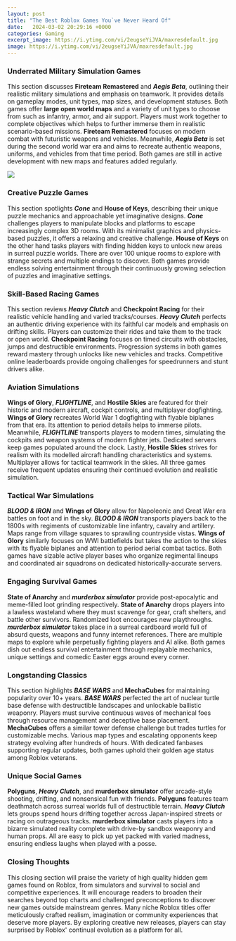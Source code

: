 ```yaml
---
layout: post
title: "The Best Roblox Games You`ve Never Heard Of"
date:   2024-03-02 20:29:16 +0000
categories: Gaming
excerpt_image: https://i.ytimg.com/vi/2eugseYiJVA/maxresdefault.jpg
image: https://i.ytimg.com/vi/2eugseYiJVA/maxresdefault.jpg
---
```


### Underrated Military Simulation Games
This section discusses **Fireteam Remastered** and **_Aegis Beta_**, outlining their realistic military simulations and emphasis on teamwork. It provides details on gameplay modes, unit types, map sizes, and development statuses. Both games offer **large open world maps** and a variety of unit types to choose from such as infantry, armor, and air support. Players must work together to complete objectives which helps to further immerse them in realistic scenario-based missions. **Fireteam Remastered** focuses on modern combat with futuristic weapons and vehicles. Meanwhile, **_Aegis Beta_** is set during the second world war era and aims to recreate authentic weapons, uniforms, and vehicles from that time period. Both games are still in active development with new maps and features added regularly.

![](https://i.ytimg.com/vi/2eugseYiJVA/maxresdefault.jpg)
### Creative Puzzle Games
This section spotlights **_Cone_** and **House of Keys**, describing their unique puzzle mechanics and approachable yet imaginative designs. **_Cone_** challenges players to manipulate blocks and platforms to escape increasingly complex 3D rooms. With its minimalist graphics and physics-based puzzles, it offers a relaxing and creative challenge. **House of Keys** on the other hand tasks players with finding hidden keys to unlock new areas in surreal puzzle worlds. There are over 100 unique rooms to explore with strange secrets and multiple endings to discover. Both games provide endless solving entertainment through their continuously growing selection of puzzles and imaginative settings.
### Skill-Based Racing Games  
This section reviews **_Heavy Clutch_** and **Checkpoint Racing** for their realistic vehicle handling and varied tracks/courses. **_Heavy Clutch_** perfects an authentic driving experience with its faithful car models and emphasis on drifting skills. Players can customize their rides and take them to the track or open world. **Checkpoint Racing** focuses on timed circuits with obstacles, jumps and destructible environments. Progression systems in both games reward mastery through unlocks like new vehicles and tracks. Competitive online leaderboards provide ongoing challenges for speedrunners and stunt drivers alike.
### Aviation Simulations
**Wings of Glory**, **_FLIGHTLINE_**, and **Hostile Skies** are featured for their historic and modern aircraft, cockpit controls, and multiplayer dogfighting. **Wings of Glory** recreates World War 1 dogfighting with flyable biplanes from that era. Its attention to period details helps to immerse pilots. Meanwhile, **_FLIGHTLINE_** transports players to modern times, simulating the cockpits and weapon systems of modern fighter jets. Dedicated servers keep games populated around the clock. Lastly, **Hostile Skies** strives for realism with its modelled aircraft handling characteristics and systems. Multiplayer allows for tactical teamwork in the skies. All three games receive frequent updates ensuring their continued evolution and realistic simulation.
### Tactical War Simulations
**_BLOOD & IRON_** and **Wings of Glory** allow for Napoleonic and Great War era battles on foot and in the sky. **_BLOOD & IRON_** transports players back to the 1800s with regiments of customizable line infantry, cavalry and artillery. Maps range from village squares to sprawling countryside vistas. **Wings of Glory** similarly focuses on WWI battlefields but takes the action to the skies with its flyable biplanes and attention to period aerial combat tactics. Both games have sizable active player bases who organize regimental lineups and coordinated air squadrons on dedicated historically-accurate servers. 
### Engaging Survival Games
**State of Anarchy** and **_murderbox simulator_** provide post-apocalytic and meme-filled loot grinding respectively. **State of Anarchy** drops players into a lawless wasteland where they must scavenge for gear, craft shelters, and battle other survivors. Randomized loot encourages new playthroughs. **_murderbox simulator_** takes place in a surreal cardboard world full of absurd quests, weapons and funny internet references. There are multiple maps to explore while perpetually fighting players and AI alike. Both games dish out endless survival entertainment through replayable mechanics, unique settings and comedic Easter eggs around every corner.
### Longstanding Classics
This section highlights **_BASE WARS_** and **MechaCubes** for maintaining popularity over 10+ years. **_BASE WARS_** perfected the art of nuclear turtle base defense with destructible landscapes and unlockable ballistic weaponry. Players must survive continuous waves of mechanical foes through resource management and deceptive base placement. **MechaCubes** offers a similar tower defense challenge but trades turtles for customizable mechs. Various map types and escalating opponents keep strategy evolving after hundreds of hours. With dedicated fanbases supporting regular updates, both games uphold their golden age status among Roblox veterans.
### Unique Social Games
**Polyguns**, **_Heavy Clutch_**, and **murderbox simulator** offer arcade-style shooting, drifting, and nonsensical fun with friends. **Polyguns** features team deathmatch across surreal worlds full of destructible terrain. **_Heavy Clutch_** lets groups spend hours drifting together across Japan-inspired streets or racing on outrageous tracks. **murderbox simulator** casts players into a bizarre simulated reality complete with drive-by sandbox weaponry and human props. All are easy to pick up yet packed with varied madness, ensuring endless laughs when played with a posse. 
### Closing Thoughts
This closing section will praise the variety of high quality hidden gem games found on Roblox, from simulators and survival to social and competitive experiences. It will encourage readers to broaden their searches beyond top charts and challenged preconceptions to discover new games outside mainstream genres. Many niche Roblox titles offer meticulously crafted realism, imagination or community experiences that deserve more players. By exploring creative new releases, players can stay surprised by Roblox' continual evolution as a platform for all.